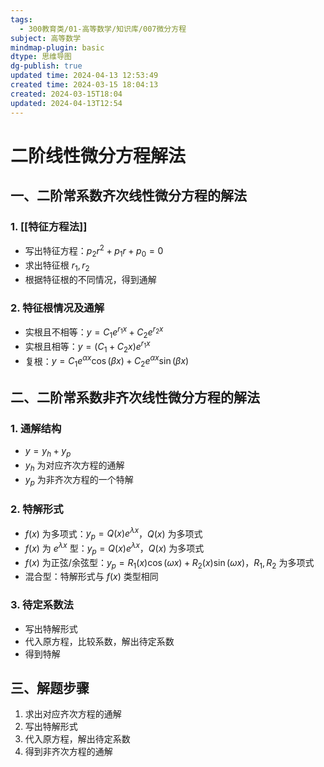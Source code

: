 ```yaml
---
tags:
  - 300教育类/01-高等数学/知识库/007微分方程
subject: 高等数学
mindmap-plugin: basic
dtype: 思维导图
dg-publish: true
updated time: 2024-04-13 12:53:49
created time: 2024-03-15 18:04:13
created: 2024-03-15T18:04
updated: 2024-04-13T12:54
---
```

# 二阶线性微分方程解法
## 一、二阶常系数齐次线性微分方程的解法
### 1. [[特征方程法]]
- 写出特征方程：$p_2r^2 + p_1r + p_0 = 0$
- 求出特征根 $r_1, r_2$
- 根据特征根的不同情况，得到通解
### 2. 特征根情况及通解
- 实根且不相等：$y = C_1e^{r_1x} + C_2e^{r_2x}$
- 实根且相等：$y = (C_1 + C_2x)e^{r_1x}$
- 复根：$y = C_1e^{\alpha x}\cos(\beta x) + C_2e^{\alpha x}\sin(\beta x)$
## 二、二阶常系数非齐次线性微分方程的解法
### 1. 通解结构
- $y = y_h + y_p$
- $y_h$ 为对应齐次方程的通解
- $y_p$ 为非齐次方程的一个特解
### 2. 特解形式
- $f(x)$ 为多项式：$y_p = Q(x)e^{\lambda x}$，$Q(x)$ 为多项式
- $f(x)$ 为 $e^{\lambda x}$ 型：$y_p = Q(x)e^{\lambda x}$，$Q(x)$ 为多项式
- $f(x)$ 为正弦/余弦型：$y_p = R_1(x)\cos(\omega x) + R_2(x)\sin(\omega x)$，$R_1, R_2$ 为多项式
- 混合型：特解形式与 $f(x)$ 类型相同
### 3. 待定系数法
- 写出特解形式
- 代入原方程，比较系数，解出待定系数
- 得到特解
## 三、解题步骤
1. 求出对应齐次方程的通解
2. 写出特解形式
3. 代入原方程，解出待定系数
4. 得到非齐次方程的通解

